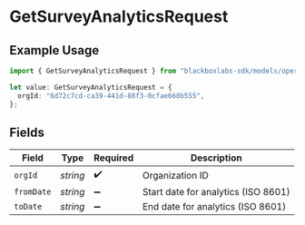 # GetSurveyAnalyticsRequest

## Example Usage

```typescript
import { GetSurveyAnalyticsRequest } from "blackboxlabs-sdk/models/operations";

let value: GetSurveyAnalyticsRequest = {
  orgId: "6d72c7cd-ca39-441d-88f3-0cfae668b555",
};
```

## Fields

| Field                               | Type                                | Required                            | Description                         |
| ----------------------------------- | ----------------------------------- | ----------------------------------- | ----------------------------------- |
| `orgId`                             | *string*                            | :heavy_check_mark:                  | Organization ID                     |
| `fromDate`                          | *string*                            | :heavy_minus_sign:                  | Start date for analytics (ISO 8601) |
| `toDate`                            | *string*                            | :heavy_minus_sign:                  | End date for analytics (ISO 8601)   |